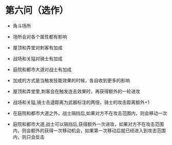# 第六问（选作）

* 角斗场所
* 场所会对各个属性都有影响
* 屋顶和弄堂对刺客有加成
* 战场和关隘对骑士有加成
* 庭院和都市大道对战士有加成
* 加成的方式是当触发技能效果的时候，各自收到更多的影响

* 屋顶和弄堂里,刺客会在触发连击效果时，再获得额外的一轮进攻
* 战场和关隘,骑士击退距离为武器标注的两倍，骑士的攻击距离额外+1
* 在庭院和都市大道之外，战士隔挡后,如果对方不在攻击范围内，则会移动一次
* 庭院和都市大道,战士可以隔挡后,获得额外一次进攻，如果对方不在攻击范围内，则会额外的获得一次移动机会，如果第一次移动后就已经进入到攻击范围内，则只会反击
